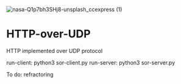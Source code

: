 ![nasa-Q1p7bh3SHj8-unsplash_ccexpress (1)](https://user-images.githubusercontent.com/64248085/148632230-14d33105-42dd-4d66-b06f-c2960e5aa1b4.jpeg)
# HTTP-over-UDP

HTTP implemented over UDP protocol

run-client: python3 sor-client.py <server-ip> <server-port> <buffer-size> <payload-length> <read-file> <write-file>
run-server: python3 sor-server.py <server-ip> <server-port> <buffer-size> <payload-length>
  
To do:
refractoring
